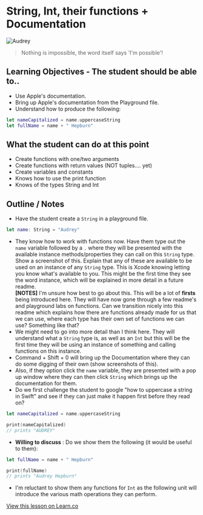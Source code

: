 # String, Int, their functions + Documentation

![Audrey](http://a4.files.biography.com/image/upload/c_fit,cs_srgb,dpr_1.0,q_80,w_620/MTE1ODA0OTcxNjU3NzU4MjIx.jpg)  
> Nothing is impossible, the word itself says 'I'm possible'!



## Learning Objectives - The student should be able to..

* Use Apple's documentation.
* Bring up Apple's documentation from the Playground file.
* Understand how to produce the following:

```swift
let nameCapitalized = name.uppercaseString
let fullName = name + " Hepburn"
```




## What the student can do at this point 

* Create functions with one/two arguments
* Create functions with return values (NOT tuples.... yet)
* Create variables and constants
* Knows how to use the print function
* Knows of the types String and Int


## Outline / Notes

*  Have the student create a `String` in a playground file.

```swift
let name: String = "Audrey"
```

* They know how to work with functions now. Have them type out the `name` variable followed by a `.` where they will be presented with the available instance methods/properties they can call on this `String` type. Show a screenshot of this. Explain that any of these are available to be used on an instance of any `String` type. This is Xcode knowing letting you know what's available to you. This might be the first time they see the word instance, which will be explained in more detail in a future readme.  
**[NOTES]** I'm unsure how best to go about this. This will be a lot of **firsts** being introduced here. They will have now gone through a few readme's and playground labs on functions. Can we transition nicely into this readme which explains how there are functions already made for us that we can use, where each type has their own set of functions we can use? Something like that?
* We might need to go into more detail than I think here. They will understand what a `String` type is, as well as an `Int` but this will be the first time they will be using an instance of something and calling functions on this instance.
* Command + Shift + 0 will bring up the Documentation where they can do some digging of their own (show screenshots of this).
* Also, if they option click the `name` variable, they are presented with a pop up window where they can then click `String` which brings up the documentation for them.
* Do we first challenge the student to google "how to uppercase a string in Swift" and see if they can just make it happen first before they read on?

```swift
let nameCapitalized = name.uppercaseString

print(nameCapitalized)
// prints "AUDREY"
```
* **Willing to discuss** : Do we show them the following (it would be useful to them):

```swift
let fullName = name + " Hepburn"

print(fullName)
// prints "Audrey Hepburn"
```

* I'm reluctant to show them any functions for `Int` as the following unit will introduce the various math operations they can perform. 



<a href='https://learn.co/lessons/Documentation' data-visibility='hidden'>View this lesson on Learn.co</a>
